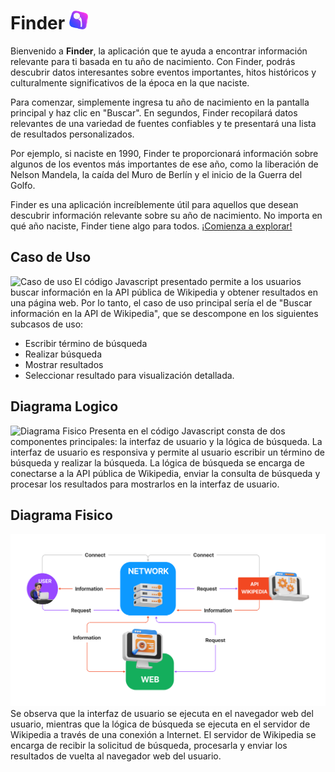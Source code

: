 # Finder <img src="/img/untitled-1.png" alt="Finder" width="30px">
Bienvenido a **Finder**, la aplicación que te ayuda a encontrar información relevante para ti basada en tu año de nacimiento. Con Finder, podrás descubrir datos interesantes sobre eventos importantes, hitos históricos y culturalmente significativos de la época en la que naciste.

Para comenzar, simplemente ingresa tu año de nacimiento en la pantalla principal y haz clic en "Buscar". En segundos, Finder recopilará datos relevantes de una variedad de fuentes confiables y te presentará una lista de resultados personalizados.

Por ejemplo, si naciste en 1990, Finder te proporcionará información sobre algunos de los eventos más importantes de ese año, como la liberación de Nelson Mandela, la caída del Muro de Berlín y el inicio de la Guerra del Golfo.

Finder es una aplicación increíblemente útil para aquellos que desean descubrir información relevante sobre su año de nacimiento. No importa en qué año naciste, Finder tiene algo para todos. <a href="/index.html">¡Comienza a explorar!</a>

## Caso de Uso
![Caso de uso](/img/caso-de-uso.png)
El código Javascript presentado permite a los usuarios buscar información en la API pública de Wikipedia y obtener resultados en una página web. Por lo tanto, el caso de uso principal sería el de "Buscar información en la API de Wikipedia", que se descompone en los siguientes subcasos de uso:
- Escribir término de búsqueda
- Realizar búsqueda
- Mostrar resultados
- Seleccionar resultado para visualización detallada.

## Diagrama Logico
![Diagrama Fisico](/img/logico.png)
Presenta en el código Javascript consta de dos componentes principales: la interfaz de usuario y la lógica de búsqueda. La interfaz de usuario es responsiva y permite al usuario escribir un término de búsqueda y realizar la búsqueda. La lógica de búsqueda se encarga de conectarse a la API pública de Wikipedia, enviar la consulta de búsqueda y procesar los resultados para mostrarlos en la interfaz de usuario.

## Diagrama Fisico
![Diagrama Logico](/img/fisico.png)
Se observa que la interfaz de usuario se ejecuta en el navegador web del usuario, mientras que la lógica de búsqueda se ejecuta en el servidor de Wikipedia a través de una conexión a Internet. El servidor de Wikipedia se encarga de recibir la solicitud de búsqueda, procesarla y enviar los resultados de vuelta al navegador web del usuario.
